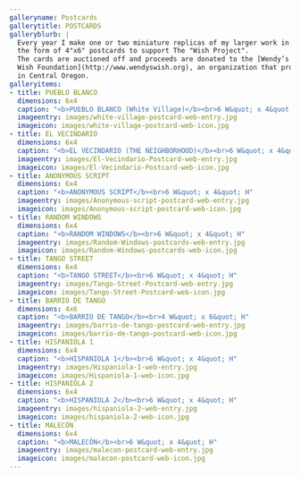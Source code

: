 ```yaml
---
galleryname: Postcards
gallerytitle: POSTCARDS
galleryblurb: |
  Every year I make one or two miniature replicas of my larger work in
  the form of 4"x6" postcards to support The "Wish Project".
  The cards are auctioned off and proceeds are donated to the [Wendy’s
  Wish Foundation](http://www.wendyswish.org), an organization that provides support services for cancer patients
  in Central Oregon.
galleryitems:
- title: PUEBLO BLANCO
  dimensions: 6x4
  caption: "<b>PUEBLO BLANCO (White Village)</b><br>6 W&quot; x 4&quot; H"
  imageentry: images/white-village-postcard-web-entry.jpg
  imageicon: images/white-village-postcard-web-icon.jpg
- title: EL VECINDARIO
  dimensions: 6x4
  caption: "<b>EL VECINDARIO (THE NEIGHBORHOOD)</b><br>6 W&quot; x 4&quot; H"
  imageentry: images/El-Vecindario-Postcard-web-entry.jpg
  imageicon: images/El-Vecindario-Postcard-web-icon.jpg
- title: ANONYMOUS SCRIPT
  dimensions: 6x4
  caption: "<b>ANONYMOUS SCRIPT</b><br>6 W&quot; x 4&quot; H"
  imageentry: images/Anonymous-script-postcard-web-entry.jpg
  imageicon: images/Anonymous-script-postcard-web-icon.jpg
- title: RANDOM WINDOWS
  dimensions: 6x4
  caption: "<b>RANDOM WINDOWS</b><br>6 W&quot; x 4&quot; H"
  imageentry: images/Random-Windows-postcards-web-entry.jpg
  imageicon: images/Random-Windows-postcards-web-icon.jpg
- title: TANGO STREET
  dimensions: 6x4
  caption: "<b>TANGO STREET</b><br>6 W&quot; x 4&quot; H"
  imageentry: images/Tango-Street-Postcard-web-entry.jpg
  imageicon: images/Tango-Street-Postcard-web-icon.jpg
- title: BARRIO DE TANGO
  dimensions: 4x6
  caption: "<b>BARRIO DE TANGO</b><br>4 W&quot; x 6&quot; H"
  imageentry: images/barrio-de-tango-postcard-web-entry.jpg
  imageicon: images/barrio-de-tango-postcard-web-icon.jpg
- title: HISPANIOLA 1
  dimensions: 6x4
  caption: "<b>HISPANIOLA 1</b><br>6 W&quot; x 4&quot; H"
  imageentry: images/Hispaniola-1-web-entry.jpg
  imageicon: images/Hispaniola-1-web-icon.jpg
- title: HISPANIOLA 2
  dimensions: 6x4
  caption: "<b>HISPANIOLA 2</b><br>6 W&quot; x 4&quot; H"
  imageentry: images/hispaniola-2-web-entry.jpg
  imageicon: images/hispaniola-2-web-icon.jpg
- title: MALECÓN
  dimensions: 6x4
  caption: "<b>MALECÓN</b><br>6 W&quot; x 4&quot; H"
  imageentry: images/malecon-postcard-web-entry.jpg
  imageicon: images/malecon-postcard-web-icon.jpg
---
```

